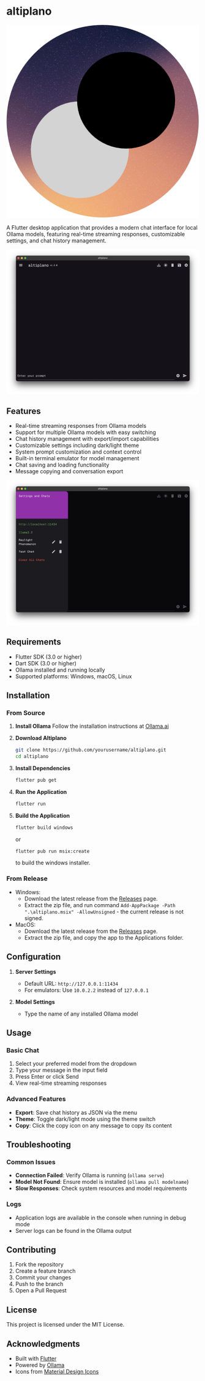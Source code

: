 # altiplano

![altiplano logo](readme_src/logo.png)

A Flutter desktop application that provides a modern chat interface for local Ollama models, featuring real-time streaming responses, customizable settings, and chat history management.

![Llama GUI Screenshot](readme_src/image.png)

## Features

- Real-time streaming responses from Ollama models
- Support for multiple Ollama models with easy switching
- Chat history management with export/import capabilities
- Customizable settings including dark/light theme
- System prompt customization and context control
- Built-in terminal emulator for model management
- Chat saving and loading functionality
- Message copying and conversation export

![Llama GUI Screenshot 2](readme_src/image2.png)

## Requirements

- Flutter SDK (3.0 or higher)
- Dart SDK (3.0 or higher)
- Ollama installed and running locally
- Supported platforms: Windows, macOS, Linux

## Installation

### From Source

1. **Install Ollama**
   Follow the installation instructions at [Ollama.ai](https://ollama.ai)

2. **Download Altiplano**
   ```bash
   git clone https://github.com/yourusername/altiplano.git
   cd altiplano
   ```

3. **Install Dependencies**
   ```bash
   flutter pub get
   ```

4. **Run the Application**
   ```bash
   flutter run
   ```
5. **Build the Application**
   ```bash
   flutter build windows
   ```
   or 
   ```bash
   flutter pub run msix:create
   ```
   to build the windows installer.

### From Release

- Windows:
  - Download the latest release from the [Releases](https://github.com/wjakew/llama_gui/releases) page.
  - Extract the zip file, and run command `Add-AppPackage -Path ".\altiplano.msix" -AllowUnsigned` - the current release is not signed.
- MacOS:
  - Download the latest release from the [Releases](https://github.com/wjakew/llama_gui/releases) page.
  - Extract the zip file, and copy the app to the Applications folder.


## Configuration

1. **Server Settings**
   - Default URL: `http://127.0.0.1:11434`
   - For emulators: Use `10.0.2.2` instead of `127.0.0.1`

2. **Model Settings**
   - Type the name of any installed Ollama model

## Usage

### Basic Chat
1. Select your preferred model from the dropdown
2. Type your message in the input field
3. Press Enter or click Send
4. View real-time streaming responses

### Advanced Features
- **Export**: Save chat history as JSON via the menu
- **Theme**: Toggle dark/light mode using the theme switch
- **Copy**: Click the copy icon on any message to copy its content

## Troubleshooting

### Common Issues
- **Connection Failed**: Verify Ollama is running (`ollama serve`)
- **Model Not Found**: Ensure model is installed (`ollama pull modelname`)
- **Slow Responses**: Check system resources and model requirements

### Logs
- Application logs are available in the console when running in debug mode
- Server logs can be found in the Ollama output

## Contributing

1. Fork the repository
2. Create a feature branch
3. Commit your changes
4. Push to the branch
5. Open a Pull Request

## License

This project is licensed under the MIT License.

## Acknowledgments

- Built with [Flutter](https://flutter.dev/)
- Powered by [Ollama](https://ollama.ai/)
- Icons from [Material Design Icons](https://materialdesignicons.com/)
